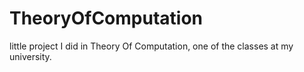 # TheoryOfComputation
little project I did in Theory Of Computation, one of the classes at my university.
